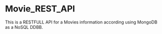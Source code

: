# Movie_REST_API
This is a RESTFULL API for a Movies information according using MongoDB
as a NoSQL DDBB.
